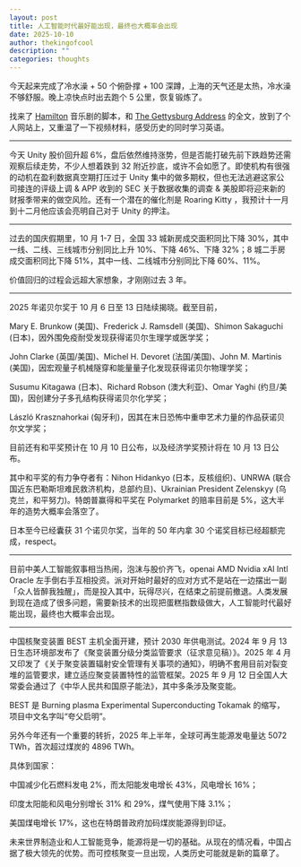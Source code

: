 ```yaml
---
layout: post
title: 人工智能时代最好能出现，最终也大概率会出现
date: 2025-10-10
author: thekingofcool
description: ""
categories: thoughts
---
```


今天起来完成了冷水澡 + 50 个俯卧撑 + 100 深蹲，上海的天气还是太热，冷水澡不够舒服。晚上凉快点时出去跑个 5 公里，恢复锻炼了。

找来了 [Hamilton](https://thekingof.cool/reading/2025/10/10/hamilton.html) 音乐剧的脚本，和 [The Gettysburg Address](https://thekingof.cool/reading/1863/11/19/gettysburg.html) 的全文，放到了个人网站上，又重温了一下视频材料，感受历史的同时学习英语。

---

今天 Unity 股价回升超 6%，盘后依然维持涨势，但是否能打破先前下跌趋势还需观察后续走势，不少人想着跌到 32 附近抄底，或许不会如愿了。即使机构有很强的动机在盈利数据真空期打压过于 Unity 集中的做多期权，但也无法逃避这家公司接连的评级上调 & APP 收到的 SEC 关于数据收集的调查 & 美股即将迎来新的财报季带来的做空风险。还有一个潜在的催化剂是 Roaring Kitty ，我预计十一月到十二月他应该会亮明自己对于 Unity 的押注。

---

过去的国庆假期里，10 月 1-7 日，全国 33 城新房成交面积同比下降 30%，其中一线、二线、三线城市分别同比上升 10%、下降 46%、下降 32%；8 城二手房成交面积同比下降 51%，其中一线、二线城市分别同比下降 60%、11%。

价值回归的过程会远超大家想象，才刚刚过去 3 年。

---

2025 年诺贝尔奖于 10 月 6 日至 13 日陆续揭晓。截至目前，

Mary E. Brunkow (美国)、Frederick J. Ramsdell (美国)、Shimon Sakaguchi (日本)，因外围免疫耐受发现获得诺贝尔生理学或医学奖；

John Clarke (英国/美国)、Michel H. Devoret (法国/美国)、John M. Martinis (美国)，因宏观量子机械隧穿和能量量子化发现获得诺贝尔物理学奖；

Susumu Kitagawa (日本)、Richard Robson (澳大利亚)、Omar Yaghi (约旦/美国)，因创建分子多孔结构获得诺贝尔化学奖；

László Krasznahorkai (匈牙利)，因其在末日恐怖中重申艺术力量的作品获诺贝尔文学奖；

目前还有和平奖预计在 10 月 10 日公布，以及经济学奖预计将在 10 月 13 日公布。

其中和平奖的有力争夺者有：Nihon Hidankyo (日本，反核组织)、UNRWA (联合国近东巴勒斯坦难民救济机构，总部约旦)、Ukrainian President Zelenskyy (乌克兰，和平努力)。特朗普赢得和平奖在 Polymarket 的赔率目前是 5%，这大半年的造势大概率会落空了。

日本至今已经囊获 31 个诺贝尔奖，当年的 50 年内拿 30 个诺奖目标已经超额完成，respect。

---

目前中美人工智能叙事相当热闹，泡沫与股价齐飞，openai AMD Nvidia xAI Intl Oracle 左手倒右手互相投资。派对开始时最好的应对方式不是站在一边摆出一副「众人皆醉我独醒」，而是投入其中，玩得尽兴，在结束之前提前撤退。人类发展到现在造成了很多问题，需要新技术的出现把蛋糕指数级做大，人工智能时代最好能出现，最终也大概率会出现。

---

中国核聚变装置 BEST 主机全面开建，预计 2030 年供电测试。2024 年 9 月 13 日生态环境部发布了《聚变装置分级分类监管要求（征求意见稿）》。2025 年 4 月又印发了《关于聚变装置辐射安全管理有关事项的通知》，明确不套用目前对裂变堆的监管要求，建立适应聚变装置特性的监管框架。2025 年 9 月 12 日全国人大常委会通过了《中华人民共和国原子能法》，其中多条涉及聚变能。

BEST 是 Burning plasma Experimental Superconducting Tokamak 的缩写，项目中文名字叫“夸父启明”。

另外今年还有一个重要的转折，2025 年上半年，全球可再生能源发电量达 5072 TWh，首次超过煤炭的 4896 TWh。

具体到国家：

中国减少化石燃料发电 2%，而太阳能发电增长 43%，风电增长 16%；

印度太阳能和风电分别增长 31% 和 29%，煤气使用下降 3.1%；

美国煤电增长 17%，这也在特朗普政府加码煤炭能源得到印证。

未来世界制造业和人工智能竞争，能源将是一切的基础。从现在的情况看，中国占据了极大领先的优势。而可控核聚变一旦出现，人类历史可能就是新的篇章了。